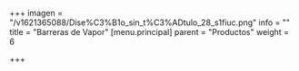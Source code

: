 +++
imagen = "/v1621365088/Dise%C3%B1o_sin_t%C3%ADtulo_28_s1fiuc.png"
info = ""
title = "Barreras de Vapor"
[menu.principal]
parent = "Productos"
weight = 6

+++
